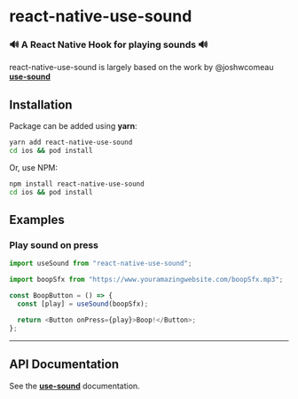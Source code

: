 # react-native-use-sound

### 🔊 A React Native Hook for playing sounds 🔊

react-native-use-sound is largely based on the work by @joshwcomeau **[use-sound](https://github.com/joshwcomeau/use-sound)**

## Installation

Package can be added using **yarn**:

```bash
yarn add react-native-use-sound
cd ios && pod install
```

Or, use NPM:

```bash
npm install react-native-use-sound
cd ios && pod install
```

## Examples

### Play sound on press

```js
import useSound from "react-native-use-sound";

import boopSfx from "https://www.youramazingwebsite.com/boopSfx.mp3";

const BoopButton = () => {
  const [play] = useSound(boopSfx);

  return <Button onPress={play}>Boop!</Button>;
};
```

---

## API Documentation

See the **[use-sound](https://github.com/joshwcomeau/use-sound)** documentation.
